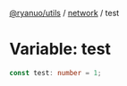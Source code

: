 [@ryanuo/utils](../../index.md) / [network](../index.md) / test

# Variable: test

```ts
const test: number = 1;
```
